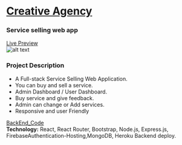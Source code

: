 
# [ Creative Agency ](https://creative-agency-8d8f6.web.app/)
 ### Service selling web app
 [Live Preview](https://creative-agency-8d8f6.web.app/ "Creative Agency web Application.")   
![alt text](https://i.ibb.co/gjCpvyd/Creative-agency2.png)

### Project Description
*	A Full-stack Service Selling Web Application.
*	You can buy and sell a service.
*	Admin Dashboard / User Dashboard.
*	Buy service and give feedback.
*	Admin can change or Add services.
*	Responsive and user Friendly



 
[BackEnd_Code](https://github.com/mamunur13525/creative-agency-server "Creative Agency web Application.")    
__Technology:__ React, React Router, Bootstrap, Node.js, Express.js, FirebaseAuthentication-Hosting,MongoDB, Heroku Backend deploy.
         



